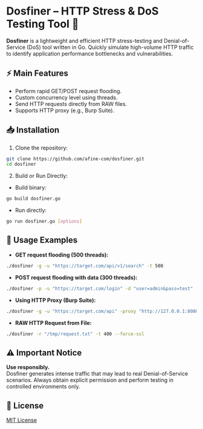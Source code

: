 
# Dosfiner – HTTP Stress & DoS Testing Tool 🚀

**Dosfiner** is a lightweight and efficient HTTP stress-testing and Denial-of-Service (DoS) tool written in Go. Quickly simulate high-volume HTTP traffic to identify application performance bottlenecks and vulnerabilities.

## ⚡ Main Features
- Perform rapid GET/POST request flooding.
- Custom concurrency level using threads.
- Send HTTP requests directly from RAW files.
- Supports HTTP proxy (e.g., Burp Suite).

## 📥 Installation
1. Clone the repository:
```bash
git clone https://github.com/afine-com/dosfiner.git
cd dosfiner
```
2. Build or Run Directly:
- Build binary:
```bash
go build dosfiner.go
```
- Run directly:
```bash
go run dosfiner.go [options]
```

## 🚀 Usage Examples
- **GET request flooding (500 threads):**
```bash
./dosfiner -g -u "https://target.com/api/v1/search" -t 500
```
- **POST request flooding with data (300 threads):**
```bash
./dosfiner -p -u "https://target.com/login" -d "user=admin&pass=test" -t 300
```
- **Using HTTP Proxy (Burp Suite):**
```bash
./dosfiner -g -u "https://target.com/api" -proxy "http://127.0.0.1:8080" -t 200
```
- **RAW HTTP Request from File:**
```bash
./dosfiner -r "/tmp/request.txt" -t 400 --force-ssl
```

## ⚠️ Important Notice
**Use responsibly.**  
Dosfiner generates intense traffic that may lead to real Denial-of-Service scenarios. Always obtain explicit permission and perform testing in controlled environments only.

## 📜 License
[MIT License](LICENSE)
